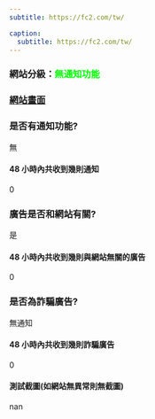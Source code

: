 ```yaml
---
subtitle: https://fc2.com/tw/

caption:
  subtitle: https://fc2.com/tw/
---
```


<h3>網站分級：<font color="#00FF00">無通知功能</font></h3>

### [網站畫面](https://fc2.com/tw/)
### 是否有通知功能?
無

#### 48 小時內共收到幾則通知
0

### 廣告是否和網站有關?
是

#### 48 小時內共收到幾則與網站無關的廣告
0

### 是否為詐騙廣告?
無通知

#### 48 小時內共收到幾則詐騙廣告
0

#### 測試截圖(如網站無異常則無截圖)
nan


